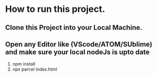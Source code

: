 # How to run this project.

## Clone this Project into your Local Machine.

## Open any Editor like (VScode/ATOM/SUblime) and make sure your local nodeJs is upto date

<ol>
<li> npm install </li>
<li> npx parcel index.html  </li>
</ol>
